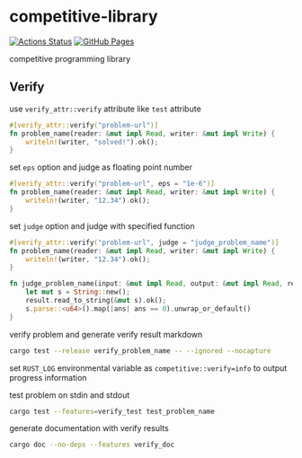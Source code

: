 # competitive-library

[![Actions Status](https://github.com/to-omer/competitive-library/workflows/verify/badge.svg)](https://github.com/to-omer/competitive-library/actions)
[![GitHub Pages](https://img.shields.io/static/v1?label=GitHub+Pages&message=+&color=brightgreen&logo=github)](https://to-omer.github.io/competitive-library/)

competitive programming library

## Verify
use `verify_attr::verify` attribute like `test` attribute
```rust
#[verify_attr::verify("problem-url")]
fn problem_name(reader: &mut impl Read, writer: &mut impl Write) {
    writeln!(writer, "solved!").ok();
}
```

set `eps` option and judge as floating point number
```rust
#[verify_attr::verify("problem-url", eps = "1e-6")]
fn problem_name(reader: &mut impl Read, writer: &mut impl Write) {
    writeln!(writer, "12.34").ok();
}
```

set `judge` option and judge with specified function
```rust
#[verify_attr::verify("problem-url", judge = "judge_problem_name")]
fn problem_name(reader: &mut impl Read, writer: &mut impl Write) {
    writeln!(writer, "12.34").ok();
}

fn judge_problem_name(input: &mut impl Read, output: &mut impl Read, result: &mut impl Read) -> bool {
    let mut s = String::new();
    result.read_to_string(&mut s).ok();
    s.parse::<u64>().map(|ans| ans == 0).unwrap_or_default()
}
```

verify problem and generate verify result markdown
```sh
cargo test --release verify_problem_name -- --ignored --nocapture
```

set `RUST_LOG` environmental variable as `competitive::verify=info` to output progress information

test problem on stdin and stdout
```sh
cargo test --features=verify_test test_problem_name
```

generate documentation with verify results
```sh
cargo doc --no-deps --features verify_doc
```
